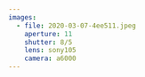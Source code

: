 ```yaml
---
images:
  - file: 2020-03-07-4ee511.jpeg
    aperture: 11
    shutter: 8/5
    lens: sony105
    camera: a6000
---
```

  